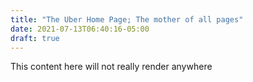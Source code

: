 ```yaml
---
title: "The Uber Home Page; The mother of all pages"
date: 2021-07-13T06:40:16-05:00
draft: true
---
```


This content here will not really render anywhere

